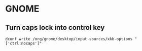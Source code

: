 # GNOME
Turn caps lock into control key
-------------------------------
	dconf write /org/gnome/desktop/input-sources/xkb-options "['ctrl:nocaps']"

